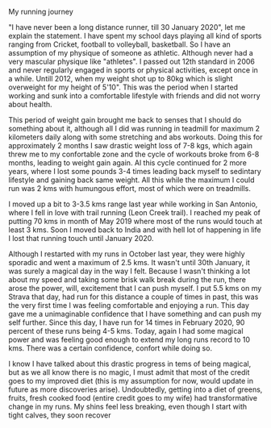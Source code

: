 My running journey

"I have never been a long distance runner, till 30 January 2020", let me explain the statement. I have spent my school days playing all kind of sports ranging from Cricket, football to volleyball, basketball. So I have an assumption of my physique of someone as athletic. Although never had a very mascular physique like "athletes". I passed out 12th standard in 2006 and never regularly engaged in sports or physical activities, except once in a while. Untill 2012, when my weight shot up to 80kg which is slight overweight for my height of 5'10". This was the period when I started working and sunk into a comfortable lifestyle with friends and did not worry about health.



This period of weight gain brought me back to senses that I should do something about it, although all I did was running in teadmill for maximum 2 kilometers daily along with some stretching and abs workouts. Doing this for approximately 2 months I saw drastic weight loss of 7-8 kgs, which again threw me to my confortable zone and the cycle of workouts broke from 6-8 months, leading to weight gain again. Al this cycle continued for 2 more years, where I lost some pounds 3-4 times leading back myself to sedintary lifestyle and gaining back same weight. All this while the maximum I could run was 2 kms with humungous effort, most of which were on treadmills.



I moved up a bit to 3-3.5 kms range last year while working in San Antonio, where I fell in love with trail running (Leon Creek trail). I reached my peak of putting 70 kms in month of May 2019 where most of the runs would touch at least 3 kms. Soon I moved back to India and with hell lot of happening in life I lost that running touch until January 2020.



Although I restarted with my runs in October last year, they were highly sporadic and went a maximum of 2.5 kms. It wasn't until 30th January, it was surely a magical day in the way I felt. Because I wasn't thinking a lot about my speed and taking some brisk walk break during the run, there arose the power, will, excitement that I can push myself. I put 5.5 kms on my Strava that day, had run for this distance a couple of times in past, this was the very first time I was feeling comfortable and enjoying a run. This day gave me a unimaginable confidence that I have something and can push my self further. Since this day, I have run for 14 times in February 2020, 90 percent of these runs being 4-5 kms. Today, again I had some magical power and was feeling good enough to extend my long runs record to 10 kms. There was a certain confidence, confort while doing so.



I know I have talked about this drastic progress in tems of being magical, but as we all know there is no magic, I must admit that most of the credit goes to my improved diet (this is my assumption for now, would update in future as more discoveries arise). Undoubtedly, getting into a diet of greens, fruits, fresh cooked food (entire credit goes to my wife) had transformative change in my runs. My shins feel less breaking, even though I start with tight calves, they soon recover
